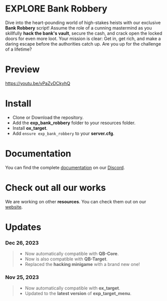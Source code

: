 # EXPLORE Bank Robbery
Dive into the heart-pounding world of high-stakes heists with our exclusive **Bank Robbery** script! Assume the role of a cunning mastermind as you skillfully **hack the bank's vault**, secure the cash, and crack open the locked doors for even more loot. Your mission is clear: Get in, get rich, and make a daring escape before the authorities catch up. Are you up for the challenge of a lifetime?

# Preview
https://youtu.be/vPaZvDCkyhQ

# Install
- Clone or Download the repository.
- Add the **exp_bank_robbery** folder to your resources folder.
- Install **ox_target**.
- Add `ensure exp_bank_robbery` to your **server.cfg**.

# Documentation
You can find the complete [documentation](https://discord.com/channels/957638068465201172/1163399714927038494) on our [Discord](https://discord.gg/DnW5vvhkUc).

# Check out all our works
We are working on other **resources**. You can check them out on our [website](https://www.gta-explore.com/#services).

# Updates
### Dec 26, 2023
> - Now automatically compatible with **QB-Core**.
> - Now is also compatible with **QB-Target**.
> - Replaced the **hacking minigame** with a brand new one!

### Nov 25, 2023
> - Now automatically compatible with **ox_target**.
> - Updated to the **latest version** of **exp_target_menu**.
